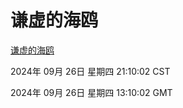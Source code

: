 # 谦虚的海鸥
[谦虚的海鸥](http://219.139.198.207:56308/qxdho/course/base/hotlink/index.php)

2024年 09月 26日 星期四 21:10:02 CST

2024年 09月 26日 星期四 13:10:02 GMT
